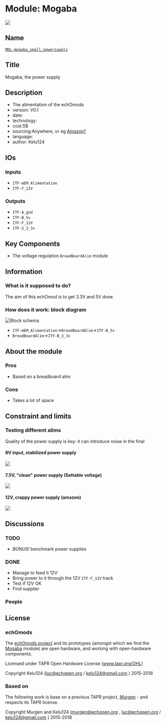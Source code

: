 # Module: Mogaba

![](/electronic/module/hardware/MDL_breadboard_supply/viewme.png)

## Name

[`MDL-mogaba_small_powersupply`]()

## Title

Mogaba, the power supply

## Description

* The alimentation of the echOmods
* version: V0.1
* date: 
* technology:
* cost:5$
* sourcing:Anywhere, or eg [Amazon?](https://www.amazon.com/s/ref=nb_sb_noss?url=node%3D667846011&field-keywords=3.3V+5V+Power+Supply+Module+Breadboard+)
* language: 
* author: Kelu124

## IOs

### Inputs

* `ITF-mEM_Alimentation`
* `ITF-F_12V`

### Outputs

* `ITF-A_gnd`
* `ITF-B_5v`
* `ITF-F_12V`
* `ITF-S_3_3v`

## Key Components

* The voltage regulation `BreadBoardAlim` module

## Information

### What is it supposed to do?

The aim of this echOmod is to get 3.3V and 5V done.

### How does it work: block diagram

![Block schema](/electronic/module/hardware/MDL_breadboard_supply/source/blocks.png)

* `ITF-mEM_Alimentation`->`BreadBoardAlim`->`ITF-B_5v`
* `BreadBoardAlim`->`ITF-B_3_3v`

## About the module

### Pros

* Based on a breadboard alim

### Cons

* Takes a lot of space 

## Constraint and limits

### Testing different alims

Quality of the power supply is key: it can introduce noise in the final 

#### 8V input, stabilized power supply

![](/include/images/2016-08-09/TEK0004.JPG)

#### 7.5V, "clean" power supply (Settable voltage)

![](/include/images/2016-08-09/TEK0005.JPG)

#### 12V, crappy power supply (amazon) 

![](/include/images/2016-08-09/TEK0006.JPG)


## Discussions

### TODO

* _BONUS!_ benchmark power supplies 

### DONE

* Manage to feed it 12V
* Bring power to it through the 12V `ITF-F_12V` track 
* Test if 12V OK
* Find supplier

### People


## License


### echOmods 

The [echOmods project](https://github.com/kelu124/echomods) and its prototypes (amongst which we find the [Mogaba](/electronic/module/hardware/MDL_breadboard_supply/) module) are open hardware, and working with open-hardware components.

Licensed under TAPR Open Hardware License (www.tapr.org/OHL)

Copyright Kelu124 (luc@echopen.org / kelu124@gmail.com ) 2015-2018

### Based on 

The following work is base on a previous TAPR project, [Murgen](https://github.com/kelu124/murgen-dev-kit) - and respects its TAPR license.

Copyright Murgen and Kelu124 (murgen@echopen.org , luc@echopen.org / kelu124@gmail.com ) 2015-2018
